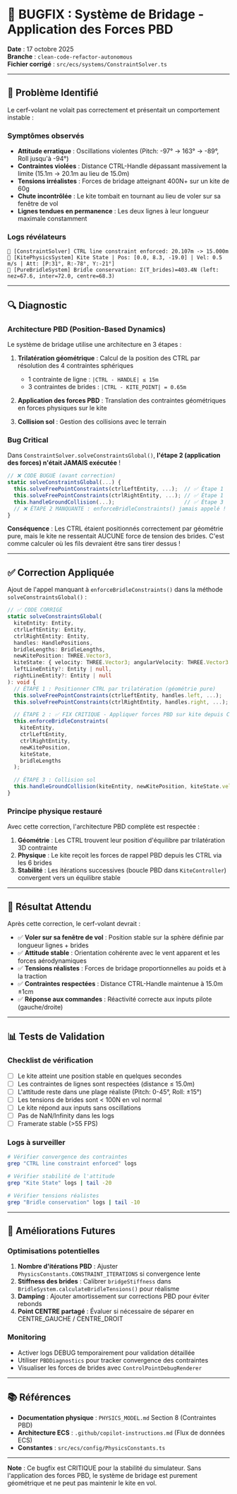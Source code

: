 # 🔧 BUGFIX : Système de Bridage - Application des Forces PBD

**Date** : 17 octobre 2025  
**Branche** : `clean-code-refactor-autonomous`  
**Fichier corrigé** : `src/ecs/systems/ConstraintSolver.ts`

---

## 🔴 Problème Identifié

Le cerf-volant ne volait pas correctement et présentait un comportement instable :

### Symptômes observés
- **Attitude erratique** : Oscillations violentes (Pitch: -97° → 163° → -89°, Roll jusqu'à -94°)
- **Contraintes violées** : Distance CTRL-Handle dépassant massivement la limite (15.1m → 20.1m au lieu de 15.0m)
- **Tensions irréalistes** : Forces de bridage atteignant 400N+ sur un kite de 60g
- **Chute incontrôlée** : Le kite tombait en tournant au lieu de voler sur sa fenêtre de vol
- **Lignes tendues en permanence** : Les deux lignes à leur longueur maximale constamment

### Logs révélateurs
```
🐛 [ConstraintSolver] CTRL line constraint enforced: 20.107m -> 15.000m
🐛 [KitePhysicsSystem] Kite State | Pos: [0.0, 8.3, -19.0] | Vel: 0.5 m/s | Att: [P:31°, R:-78°, Y:-21°]
🐛 [PureBridleSystem] Bridle conservation: Σ(T_brides)=403.4N (left: nez=67.6, inter=72.0, centre=68.3)
```

---

## 🔍 Diagnostic

### Architecture PBD (Position-Based Dynamics)

Le système de bridage utilise une architecture en 3 étapes :

1. **Trilatération géométrique** : Calcul de la position des CTRL par résolution des 4 contraintes sphériques
   - 1 contrainte de ligne : `|CTRL - HANDLE| ≤ 15m`
   - 3 contraintes de brides : `|CTRL - KITE_POINT| = 0.65m`

2. **Application des forces PBD** : Translation des contraintes géométriques en forces physiques sur le kite

3. **Collision sol** : Gestion des collisions avec le terrain

### Bug Critical

Dans `ConstraintSolver.solveConstraintsGlobal()`, **l'étape 2 (application des forces) n'était JAMAIS exécutée** !

```typescript
// ❌ CODE BUGUÉ (avant correction)
static solveConstraintsGlobal(...) {
  this.solveFreePointConstraints(ctrlLeftEntity, ...);  // ✅ Étape 1
  this.solveFreePointConstraints(ctrlRightEntity, ...); // ✅ Étape 1
  this.handleGroundCollision(...);                      // ✅ Étape 3
  // ❌ ÉTAPE 2 MANQUANTE : enforceBridleConstraints() jamais appelé !
}
```

**Conséquence** : Les CTRL étaient positionnés correctement par géométrie pure, mais le kite ne ressentait AUCUNE force de tension des brides. C'est comme calculer où les fils devraient être sans tirer dessus !

---

## ✅ Correction Appliquée

Ajout de l'appel manquant à `enforceBridleConstraints()` dans la méthode `solveConstraintsGlobal()` :

```typescript
// ✅ CODE CORRIGÉ
static solveConstraintsGlobal(
  kiteEntity: Entity,
  ctrlLeftEntity: Entity,
  ctrlRightEntity: Entity,
  handles: HandlePositions,
  bridleLengths: BridleLengths,
  newKitePosition: THREE.Vector3,
  kiteState: { velocity: THREE.Vector3; angularVelocity: THREE.Vector3 },
  leftLineEntity?: Entity | null,
  rightLineEntity?: Entity | null
): void {
  // ÉTAPE 1 : Positionner CTRL par trilatération (géométrie pure)
  this.solveFreePointConstraints(ctrlLeftEntity, handles.left, ...);
  this.solveFreePointConstraints(ctrlRightEntity, handles.right, ...);

  // ÉTAPE 2 : ✅ FIX CRITIQUE - Appliquer forces PBD sur kite depuis CTRL
  this.enforceBridleConstraints(
    kiteEntity,
    ctrlLeftEntity,
    ctrlRightEntity,
    newKitePosition,
    kiteState,
    bridleLengths
  );

  // ÉTAPE 3 : Collision sol
  this.handleGroundCollision(kiteEntity, newKitePosition, kiteState.velocity);
}
```

### Principe physique restauré

Avec cette correction, l'architecture PBD complète est respectée :

1. **Géométrie** : Les CTRL trouvent leur position d'équilibre par trilatération 3D contrainte
2. **Physique** : Le kite reçoit les forces de rappel PBD depuis les CTRL via les 6 brides
3. **Stabilité** : Les itérations successives (boucle PBD dans `KiteController`) convergent vers un équilibre stable

---

## 🎯 Résultat Attendu

Après cette correction, le cerf-volant devrait :

- ✅ **Voler sur sa fenêtre de vol** : Position stable sur la sphère définie par longueur lignes + brides
- ✅ **Attitude stable** : Orientation cohérente avec le vent apparent et les forces aérodynamiques
- ✅ **Tensions réalistes** : Forces de bridage proportionnelles au poids et à la traction
- ✅ **Contraintes respectées** : Distance CTRL-Handle maintenue à 15.0m ±1cm
- ✅ **Réponse aux commandes** : Réactivité correcte aux inputs pilote (gauche/droite)

---

## 📊 Tests de Validation

### Checklist de vérification

- [ ] Le kite atteint une position stable en quelques secondes
- [ ] Les contraintes de lignes sont respectées (distance ≤ 15.0m)
- [ ] L'attitude reste dans une plage réaliste (Pitch: 0-45°, Roll: ±15°)
- [ ] Les tensions de brides sont < 100N en vol normal
- [ ] Le kite répond aux inputs sans oscillations
- [ ] Pas de NaN/Infinity dans les logs
- [ ] Framerate stable (>55 FPS)

### Logs à surveiller

```bash
# Vérifier convergence des contraintes
grep "CTRL line constraint enforced" logs

# Vérifier stabilité de l'attitude
grep "Kite State" logs | tail -20

# Vérifier tensions réalistes
grep "Bridle conservation" logs | tail -10
```

---

## 🔄 Améliorations Futures

### Optimisations potentielles

1. **Nombre d'itérations PBD** : Ajuster `PhysicsConstants.CONSTRAINT_ITERATIONS` si convergence lente
2. **Stiffness des brides** : Calibrer `bridgeStiffness` dans `BridleSystem.calculateBridleTensions()` pour réalisme
3. **Damping** : Ajouter amortissement sur corrections PBD pour éviter rebonds
4. **Point CENTRE partagé** : Évaluer si nécessaire de séparer en CENTRE_GAUCHE / CENTRE_DROIT

### Monitoring

- Activer logs DEBUG temporairement pour validation détaillée
- Utiliser `PBDDiagnostics` pour tracker convergence des contraintes
- Visualiser les forces de brides avec `ControlPointDebugRenderer`

---

## 📚 Références

- **Documentation physique** : `PHYSICS_MODEL.md` Section 8 (Contraintes PBD)
- **Architecture ECS** : `.github/copilot-instructions.md` (Flux de données ECS)
- **Constantes** : `src/ecs/config/PhysicsConstants.ts`

---

**Note** : Ce bugfix est CRITIQUE pour la stabilité du simulateur. Sans l'application des forces PBD, le système de bridage est purement géométrique et ne peut pas maintenir le kite en vol.
